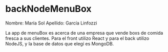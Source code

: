 # backNodeMenuBox

Nombre: María Sol
Apellido: García Linfozzi

La app de menuBox es acerca de una empresa que vende boxs de comida fresca a sus clientes. 
Para el front utilizo React y para el back utilizo NodeJS, y la base de datos que elegí es MongoDB.

